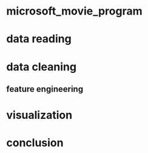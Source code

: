 # microsoft_movie_program
# data reading
# data cleaning
## feature engineering
# visualization
# conclusion
